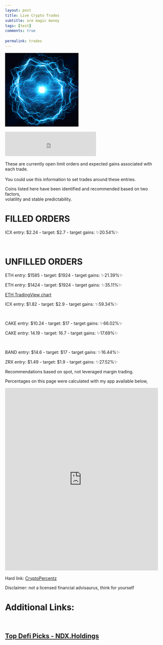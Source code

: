 ```yaml
---
layout: post
title: Live Crypto Trades
subtitle: are magic money
tags: [test]
comments: true

permalink: trades
---
```

![image-title-here](/img/flowenergy.gif) <!-- {:class="img-responsive"} -->

<iframe src="https://open.spotify.com/embed/track/7cooh1IEHC8fXqsiCF25IF" width="300" height="80" frameborder="0" allowtransparency="true" allow="encrypted-media"></iframe>

These are currently open limit orders and expected gains associated with each trade. <br>  
You could use this information to set trades around these entries. <br>

Coins listed here have been identified and recommended based on two factors, <br>
volatility and stable predictability.

<!--
identifying coins and recommending them based on these two factors in the future.
Volatile and predictable.
-->
# FILLED ORDERS

ICX  entry: $2.24 - target: $2.7 - target gains: ✨20.54%✨ <!--bin -->

<br>

# UNFILLED ORDERS

ETH entry: $1585 - target: $1924 - target gains: ✨21.39%✨  <!--cb -->

ETH entry: $1424 - target: $1924  - target gains: ✨35.11%✨ <!--cb -->

<a href="https://www.tradingview.com/chart/Ga9xSMp6/"> ETH TradingView chart </a>

ICX  entry: $1.82 - target: $2.9 - target gains: ✨59.34%✨  <!--bin -->


<br>

CAKE  entry: $10.24 - target: $17  - target gains: ✨66.02%✨ <!--bin -->

CAKE entry: 14.19 - target: 16.7 - target gains: ✨17.69%✨  <!--bin -->

<br>

BAND entry: $14.6 - target: $17 - target gains: ✨16.44%✨  <!--bin -->

ZRX entry: $1.49 - target: $1.9 - target gains: ✨27.52%✨ <!--cb -->

Recommendations based on spot, not leveraged margin trading.

Percentages on this page were calculated with my app available below,
<iframe src="https://trinket.io/embed/python/cacd689c48?outputOnly=true&runOption=run&start=result" width="100%" height="600" frameborder="0" marginwidth="0" marginheight="0" allowfullscreen></iframe>

Hard link:
<a href="https://jamesbytes.trinket.io/sites/cryptopercentz"> CryptoPercentz </a>

Disclaimer: not a licensed financial advisaurus, think for yourself


# Additional Links:
<br>
<h2 style="color: #20C20E !important;" > <a href="https://ndx.holdings/" class="rainbow" > Top Defi Picks - NDX.Holdings </a> </h2>
<br>
<br>
<br>
